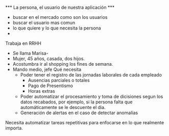 *** La persona, el usuario de nuestra aplicación ***
- buscar en el mercado como son los usuarios
- buscar el usuario mas comun
- lo que quiere y lo que necesita la persona
- 

Trabaja en RRHH
- Se llama Marisa-
- Mujer, 45 años, casada, dos hijos.
- Acostumbra ir al shopping los fines de semana.
- Mando medio, jefe
Qué necesita	
	- Poder tener el registro de las jornadas laborales de cada empleado
		- Ausencias parciales o totales
		- Pago de Presentismo
		- Horas extras
	- Poder automatizar el procesamiento y toma de dicisiones segun los datos recabados, por ejemplo, si la persona falta que automáticamente se le descuente el dia.
	- Generación de alertas en el caso de detectar anomalías


Necesita automatizar tareas repetitivas para enfocarse en lo que realmente importa.
